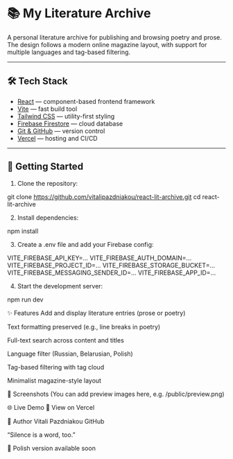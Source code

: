 # 📚 My Literature Archive

A personal literature archive for publishing and browsing poetry and prose.  
The design follows a modern online magazine layout, with support for multiple languages and tag-based filtering.

---

## 🛠️ Tech Stack

- [React](https://reactjs.org/) — component-based frontend framework
- [Vite](https://vitejs.dev/) — fast build tool
- [Tailwind CSS](https://tailwindcss.com/) — utility-first styling
- [Firebase Firestore](https://firebase.google.com/products/firestore) — cloud database
- [Git & GitHub](https://github.com/) — version control
- [Vercel](https://vercel.com/) — hosting and CI/CD

---

## 🚀 Getting Started

1. Clone the repository:

git clone https://github.com/vitalipazdniakou/react-lit-archive.git
cd react-lit-archive

2. Install dependencies:

npm install

3. Create a .env file and add your Firebase config:

VITE_FIREBASE_API_KEY=...
VITE_FIREBASE_AUTH_DOMAIN=...
VITE_FIREBASE_PROJECT_ID=...
VITE_FIREBASE_STORAGE_BUCKET=...
VITE_FIREBASE_MESSAGING_SENDER_ID=...
VITE_FIREBASE_APP_ID=...

4. Start the development server:

npm run dev

✨ Features
Add and display literature entries (prose or poetry)

Text formatting preserved (e.g., line breaks in poetry)

Full-text search across content and titles

Language filter (Russian, Belarusian, Polish)

Tag-based filtering with tag cloud

Minimalist magazine-style layout

📸 Screenshots
(You can add preview images here, e.g. /public/preview.png)

🌐 Live Demo
🔗 View on Vercel

🧠 Author
Vitali Pazdniakou
GitHub

“Silence is a word, too.”

📎 Polish version available soon
